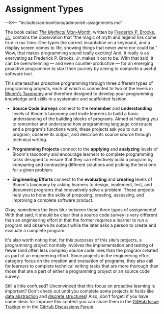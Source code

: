 # Assignment Types

--8<-- "includes/admonitions/admonish-assignments.md"

The book called [*The Mythical
Man-Month*](https://en.wikipedia.org/wiki/The_Mythical_Man-Month), written by
[Frederick P. Brooks, Jr.](https://www.cs.unc.edu/~brooks/), contains the
observation that "the magic of myth and legend has come true in our time. One
types the correct incantation on a keyboard, and a display screen comes to life,
showing things that never were nor could be." Wow, that makes programming sound
really exciting! And, it really is as enervating as Frederick P. Brooks, Jr.
makes it out to be. With that said, it can be overwhelming &mdash; and even
counter-productive &mdash; for an emerging proactive programmer to start their
journey by aiming to complete a useful software tool.

This site teaches proactive programming through three different types of
programming projects, each of which is connected to two of the levels in
[Bloom's Taxonomy](bloms-taxonomy.md) and therefore designed to develop your
programming knowledge and skills in a systematic and scaffolded fashion.

- **Source Code Surveys** connect to the **remember** and **understanding**
  levels of Bloom's taxonomy and invite learners to build a basic understanding
  of the building blocks of programs. Aimed at helping you to remember and
  understand how programming language constructs and a program's functions work,
  these projects ask you to run a program, observe its output, and describe its
  source source through technical writing.

- **Programming Projects** connect to the **applying** and **analyzing** levels
  of Bloom's taxonomy and encourage learners to complete programming tasks
  designed to ensure that they can effectively build a program by comparing and
  contrasting different solutions and picking the best one for a given problem.

- **Engineering Efforts** connect to the **evaluating** and **creating** levels
  of Bloom's taxonomy by asking learners to design, implement, test, and
  document programs that innovatively solve a problem. These projects help you
  to hone the skills of proposing, creating, assessing, and improving a complete
  software product.

Okay, sometimes the lines blur between these three types of assignments! With
that said, it should be clear that a source code survey is very different than
an engineering effort in that the former requires a learner to run a program and
observe its output while the later asks a person to create and evaluate a
complete program.

It's also worth noting that, for this purposes of this site's projects, a
programming project normally involves the implementation and testing of fewer
(and often less complex) source code lines than the program created as part of
an engineering effort. Since projects in the engineering effort category focus
on the creation and evaluation of programs, they also call for learners to
complete technical writing tasks that are more thorough than those that are a
part of either a programming project or an source code survey.

Still a little confused? Unconvinced that this focus on proactive learning is
important? Don't check out until you complete some projects in fields like [data
abstraction](data-abstraction/introduction-data-abstraction.md) and [discrete
structures](discrete-structures/introduction-discrete-structures.md)! Also,
don't forget: if you have some ideas for improve this content you can share them
in the [GitHub Issue
Tracker](https://github.com/ProactiveProgrammers/www.proactiveprogrammers.com/issues)
or in the [GitHub Discussions
Forum](https://github.com/ProactiveProgrammers/www.proactiveprogrammers.com/discussions).

